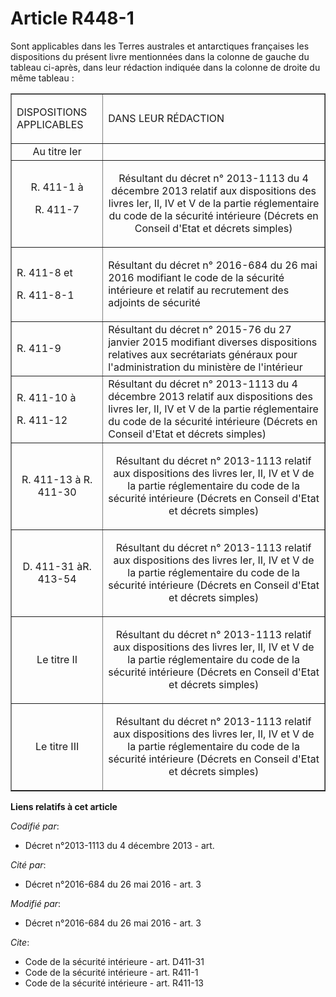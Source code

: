 # Article R448-1

Sont applicables dans les Terres australes et antarctiques françaises les dispositions du présent livre mentionnées dans la
colonne de gauche du tableau ci-après, dans leur rédaction indiquée dans la colonne de droite du même tableau : 

<table border="1">
  <tbody>
    <tr>
      <td>

DISPOSITIONS APPLICABLES 

</td>
      <td>

DANS LEUR RÉDACTION 

</td>
    </tr>
    <tr>
      <td align="center">Au titre Ier 

</td>
      <td align="center">

</td>
    </tr>
    <tr>
      <td align="center">R. 411-1 à

R. 411-7</td>
      <td align="center">

Résultant du décret n° 2013-1113 du 4 décembre 2013 relatif aux dispositions des livres Ier, II, IV et V de la partie
réglementaire du code de la sécurité intérieure (Décrets en Conseil d'Etat et décrets simples)

</td>
    </tr>
    <tr>
      <td>

R. 411-8 et

R. 411-8-1

</td>
      <td>

Résultant du décret n° 2016-684 du 26 mai 2016 modifiant le code de la sécurité intérieure et relatif au recrutement des
adjoints de sécurité 

</td>
    </tr>
    <tr>
      <td>

R. 411-9

</td>
      <td>Résultant du décret n° 2015-76 du 27 janvier 2015 modifiant diverses dispositions relatives aux secrétariats
généraux pour l'administration du ministère de l'intérieur</td>
    </tr>
    <tr>
      <td>

R. 411-10 à

R. 411-12

</td>
      <td>Résultant du décret n° 2013-1113 du 4 décembre 2013 relatif aux dispositions des livres Ier, II, IV et V de la
partie réglementaire du code de la sécurité intérieure (Décrets en Conseil d'Etat et décrets simples)</td>
    </tr>
    <tr>
      <td align="center">

R. 411-13 à R. 411-30 

</td>
      <td align="center">

Résultant du décret n° 2013-1113 relatif aux dispositions des livres Ier, II, IV et V de la partie réglementaire du code de
la sécurité intérieure (Décrets en Conseil d'Etat et décrets simples) 

</td>
    </tr>
    <tr>
      <td align="center">

D. 411-31 àR. 413-54

</td>
      <td align="center">

Résultant du décret n° 2013-1113 relatif aux dispositions des livres Ier, II, IV et V de la partie réglementaire du code de
la sécurité intérieure (Décrets en Conseil d'Etat et décrets simples) 

</td>
    </tr>
    <tr>
      <td align="center">Le titre II 

</td>
      <td align="center">

Résultant du décret n° 2013-1113 relatif aux dispositions des livres Ier, II, IV et V de la partie réglementaire du code de
la sécurité intérieure (Décrets en Conseil d'Etat et décrets simples) 

</td>
    </tr>
    <tr>
      <td align="center">Le titre III 

</td>
      <td align="center">

Résultant du décret n° 2013-1113 relatif aux dispositions des livres Ier, II, IV et V de la partie réglementaire du code de
la sécurité intérieure (Décrets en Conseil d'Etat et décrets simples)

</td>
    </tr>
  </tbody>
</table>

**Liens relatifs à cet article**

_Codifié par_:

  - Décret n°2013-1113 du 4 décembre 2013 - art.

_Cité par_:

  - Décret n°2016-684 du 26 mai 2016 - art. 3

_Modifié par_:

  - Décret n°2016-684 du 26 mai 2016 - art. 3

_Cite_:

  - Code de la sécurité intérieure - art. D411-31
  - Code de la sécurité intérieure - art. R411-1
  - Code de la sécurité intérieure - art. R411-13
